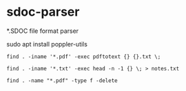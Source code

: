 # sdoc-parser
*.SDOC file format parser

sudo apt install poppler-utils

`find . -iname '*.pdf' -exec pdftotext {} {}.txt \;`

`find . -iname '*.txt' -exec head -n -1 {} \; > notes.txt`

`find . -name "*.pdf" -type f -delete`
